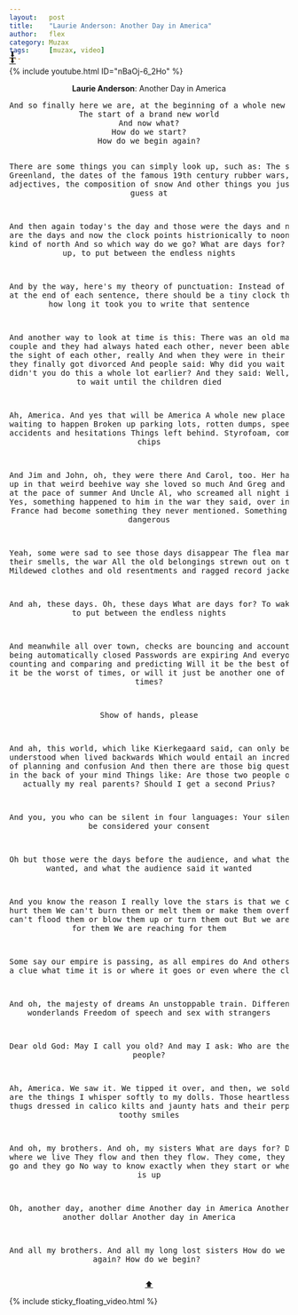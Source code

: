 ```yaml
---
layout:   post
title:    "Laurie Anderson: Another Day in America"
author:   flex
category: Muzax
tags:     [muzax, video]
---
```


<div class="leftbox"  style="margin-top: -2em;"><a href="#top">⬇</a></div>
<div class="rightbox" style="margin-top: -2em;"><a href="#top">⬇</a></div>

{% include youtube.html ID="nBaOj-6_2Ho" %}

<a id="top"></a>
<div id="lyrics"><div class="lyricsheader" style=""><p><center><b>Laurie Anderson</b>: Another Day in America</center></p></div>

<center><pre>
And so finally here we are, at the beginning of a whole new era
The start of a brand new world
And now what?
How do we start?
How do we begin again?

There are some things you can simply look up, such as:
The size of Greenland, the dates of the famous 19th century rubber wars, Persian adjectives, the composition of snow
And other things you just have to guess at

And then again today's the day and those were the days and now these are the days and now the clock points histrionically to noon
Some new kind of north
And so which way do we go?
What are days for?
To wake us up, to put between the endless nights

And by the way, here's my theory of punctuation:
Instead of a period at the end of each sentence, there should be a tiny clock that shows you how long it took you to write that sentence

And another way to look at time is this:
There was an old married couple and they had always hated each other, never been able to stand the sight of each other, really
And when they were in their nineties, they finally got divorced
And people said: Why did you wait so long? Why didn't you do this a whole lot earlier?
And they said: Well, we wanted to wait until the children died

Ah, America. And yes that will be America
A whole new place just waiting to happen
Broken up parking lots, rotten dumps, speed balls, accidents and hesitations
Things left behind. Styrofoam, computer chips

And Jim and John, oh, they were there
And Carol, too. Her hair pinned up in that weird beehive way she loved so much
And Greg and Phil moving at the pace of summer
And Uncle Al, who screamed all night in the attic
Yes, something happened to him in the war they said, over in France
And France had become something they never mentioned. Something dangerous

Yeah, some were sad to see those days disappear
The flea markets and their smells, the war
All the old belongings strewn out on the sidewalks
Mildewed clothes and old resentments and ragged record jackets

And ah, these days. Oh, these days
What are days for?
To wake us up, to put between the endless nights

And meanwhile all over town, checks are bouncing and accounts are being automatically closed
Passwords are expiring
And everyone's counting and comparing and predicting
Will it be the best of times, will it be the worst of times, or will it just be another one of those times?

Show of hands, please

And ah, this world, which like Kierkegaard said, can only be understood when lived backwards
Which would entail an incredible amount of planning and confusion
And then there are those big questions always in the back of your mind
Things like: Are those two people over there actually my real parents?
Should I get a second Prius?

And you, you who can be silent in four languages: Your silence will be considered your consent

Oh but those were the days before the audience, and what the audience wanted, and what the audience said it wanted

And you know the reason I really love the stars is that we cannot hurt them
We can't burn them or melt them or make them overflow. We can't flood them or blow them up or turn them out
But we are reaching for them
We are reaching for them

Some say our empire is passing, as all empires do
And others haven't a clue what time it is or where it goes or even where the clock is

And oh, the majesty of dreams
An unstoppable train. Different colored wonderlands
Freedom of speech and sex with strangers

Dear old God: May I call you old?
And may I ask: Who are these people?

Ah, America. We saw it. We tipped it over, and then, we sold it
These are the things I whisper softly to my dolls. Those heartless little thugs dressed in calico kilts and jaunty hats and their perpetual white toothy smiles

And oh, my brothers. And oh, my sisters
What are days for?
Days are where we live
They flow and then they flow. They come, they fade, they go and they go
No way to know exactly when they start or when their time is up

Oh, another day, another dime
Another day in America
Another day, another dollar
Another day in America

And all my brothers. And all my long lost sisters
How do we begin again?
How do we begin?
</pre>
<a href="#top">⬆</a></center></div>

<!-- <div class="sticky_floating_video"></div> -->
{% include sticky_floating_video.html %}